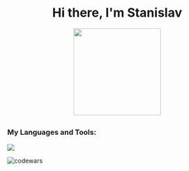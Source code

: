 <h1 align="center">Hi there, I'm Stanislav</h1>

<div id="header" align="center">
  <img src="https://media.giphy.com/media/kJV3yFjaVYtlP0CMOR/giphy.gif" width="200px"/>
</div>

##

<h3 align="left">My Languages and Tools:</h3>
<p align="left">
  <a href="https://skillicons.dev">
    <img src="https://skillicons.dev/icons?i=bootstrap,css,figma,html,js,jest,nodejs,react,redux,sass,ts,webpack,express,graphql,nextjs,tailwind" />
  </a>
</p>

![codewars](https://www.codewars.com/users/unbulanov/badges/small)
